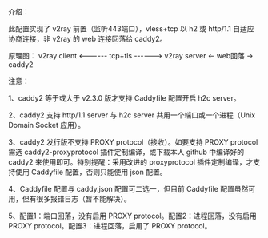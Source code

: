 介绍：

此配置实现了 v2ray 前置（监听443端口），vless+tcp 以 h2 或 http/1.1 自适应协商连接，非 v2ray 的 web 连接回落给 caddy2。

原理图：
v2ray client <------ tcp+tls ------> v2ray server <- web回落 -> caddy2

注意：

1、caddy2 等于或大于 v2.3.0 版才支持 Caddyfile 配置开启 h2c server。

2、caddy2 支持 http/1.1 server 与 h2c server 共用一个端口或一个进程（Unix Domain Socket 应用）。

3、caddy2 发行版不支持 PROXY protocol（接收）。如要支持 PROXY protocol 需选 caddy2-proxyprotocol 插件定制编译，或下载本人 github 中编译好的 caddy2 来使用即可。特别提醒：采用改进的 proxyprotocol 插件定制编译，才支持使用 Caddyfile 配置，否则只能使用 json 配置。

4、Caddyfile 配置与 caddy.json 配置可二选一，但目前 Caddyfile 配置虽然可用，但有很多报错日志（暂不能解决）。

5、配置1：端口回落，没有启用 PROXY protocol。配置2：进程回落，没有启用 PROXY protocol。配置3：进程回落，启用了 PROXY protocol。
